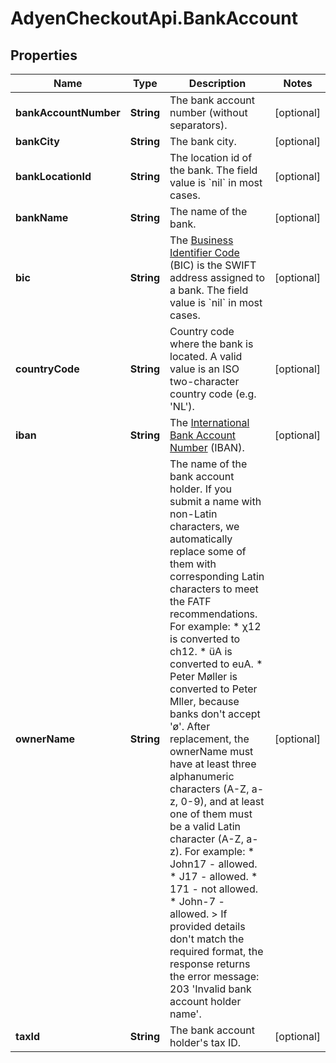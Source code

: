 # AdyenCheckoutApi.BankAccount

## Properties

Name | Type | Description | Notes
------------ | ------------- | ------------- | -------------
**bankAccountNumber** | **String** | The bank account number (without separators). | [optional] 
**bankCity** | **String** | The bank city. | [optional] 
**bankLocationId** | **String** | The location id of the bank. The field value is &#x60;nil&#x60; in most cases. | [optional] 
**bankName** | **String** | The name of the bank. | [optional] 
**bic** | **String** | The [Business Identifier Code](https://en.wikipedia.org/wiki/ISO_9362) (BIC) is the SWIFT address assigned to a bank. The field value is &#x60;nil&#x60; in most cases. | [optional] 
**countryCode** | **String** | Country code where the bank is located.  A valid value is an ISO two-character country code (e.g. &#39;NL&#39;). | [optional] 
**iban** | **String** | The [International Bank Account Number](https://en.wikipedia.org/wiki/International_Bank_Account_Number) (IBAN). | [optional] 
**ownerName** | **String** | The name of the bank account holder. If you submit a name with non-Latin characters, we automatically replace some of them with corresponding Latin characters to meet the FATF recommendations. For example: * χ12 is converted to ch12. * üA is converted to euA. * Peter Møller is converted to Peter Mller, because banks don&#39;t accept &#39;ø&#39;. After replacement, the ownerName must have at least three alphanumeric characters (A-Z, a-z, 0-9), and at least one of them must be a valid Latin character (A-Z, a-z). For example: * John17 - allowed. * J17 - allowed. * 171 - not allowed. * John-7 - allowed. &gt; If provided details don&#39;t match the required format, the response returns the error message: 203 &#39;Invalid bank account holder name&#39;. | [optional] 
**taxId** | **String** | The bank account holder&#39;s tax ID. | [optional] 


